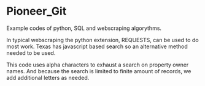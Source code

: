 # Pioneer_Git

Example codes of python, SQL and webscraping algorythms. 


In typical webscraping the python extension, REQUESTS, can be used to do most work.  Texas has javascript based search so an alternative method needed to be used.  

This code uses alpha characters to exhaust a search on property owner names.  And because the search is limited to finite amount of records, we add additional letters as needed. 
